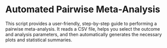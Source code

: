 # Automated Pairwise Meta-Analysis
This script provides a user-friendly, step-by-step guide to performing
a pairwise meta-analysis. It reads a CSV file, helps you select the
outcome and analysis parameters, and then automatically generates the
necessary plots and statistical summaries.
